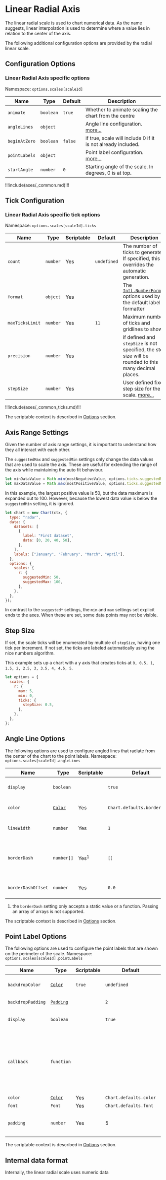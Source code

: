 # Linear Radial Axis

The linear radial scale is used to chart numerical data. As the name suggests, linear interpolation is used to determine where a value lies in relation to the center of the axis.

The following additional configuration options are provided by the radial linear scale.

## Configuration Options

### Linear Radial Axis specific options

Namespace: `options.scales[scaleId]`

| Name          | Type      | Default | Description                                                  |
| ------------- | --------- | ------- | ------------------------------------------------------------ |
| `animate`     | `boolean` | `true`  | Whether to animate scaling the chart from the centre         |
| `angleLines`  | `object`  |         | Angle line configuration. [more...](#angle-line-options)     |
| `beginAtZero` | `boolean` | `false` | if true, scale will include 0 if it is not already included. |
| `pointLabels` | `object`  |         | Point label configuration. [more...](#point-label-options)   |
| `startAngle`  | `number`  | `0`     | Starting angle of the scale. In degrees, 0 is at top.        |

!!!include(axes/\_common.md)!!!

## Tick Configuration

### Linear Radial Axis specific tick options

Namespace: `options.scales[scaleId].ticks`

| Name            | Type     | Scriptable | Default     | Description                                                                                                                                                               |
| --------------- | -------- | ---------- | ----------- | ------------------------------------------------------------------------------------------------------------------------------------------------------------------------- |
| `count`         | `number` | Yes        | `undefined` | The number of ticks to generate. If specified, this overrides the automatic generation.                                                                                   |
| `format`        | `object` | Yes        |             | The [`Intl.NumberFormat`](https://developer.mozilla.org/en-US/docs/Web/JavaScript/Reference/Global_Objects/Intl/NumberFormat) options used by the default label formatter |
| `maxTicksLimit` | `number` | Yes        | `11`        | Maximum number of ticks and gridlines to show.                                                                                                                            |
| `precision`     | `number` | Yes        |             | if defined and `stepSize` is not specified, the step size will be rounded to this many decimal places.                                                                    |
| `stepSize`      | `number` | Yes        |             | User defined fixed step size for the scale. [more...](#step-size)                                                                                                         |

!!!include(axes/\_common_ticks.md)!!!

The scriptable context is described in [Options](../../general/options.md#tick) section.

## Axis Range Settings

Given the number of axis range settings, it is important to understand how they all interact with each other.

The `suggestedMax` and `suggestedMin` settings only change the data values that are used to scale the axis. These are useful for extending the range of the axis while maintaining the auto fit behaviour.

```javascript
let minDataValue = Math.min(mostNegativeValue, options.ticks.suggestedMin);
let maxDataValue = Math.max(mostPositiveValue, options.ticks.suggestedMax);
```

In this example, the largest positive value is 50, but the data maximum is expanded out to 100. However, because the lowest data value is below the `suggestedMin` setting, it is ignored.

```javascript
let chart = new Chart(ctx, {
  type: "radar",
  data: {
    datasets: [
      {
        label: "First dataset",
        data: [0, 20, 40, 50],
      },
    ],
    labels: ["January", "February", "March", "April"],
  },
  options: {
    scales: {
      r: {
        suggestedMin: 50,
        suggestedMax: 100,
      },
    },
  },
});
```

In contrast to the `suggested*` settings, the `min` and `max` settings set explicit ends to the axes. When these are set, some data points may not be visible.

## Step Size

If set, the scale ticks will be enumerated by multiple of `stepSize`, having one tick per increment. If not set, the ticks are labeled automatically using the nice numbers algorithm.

This example sets up a chart with a y axis that creates ticks at `0, 0.5, 1, 1.5, 2, 2.5, 3, 3.5, 4, 4.5, 5`.

```javascript
let options = {
  scales: {
    r: {
      max: 5,
      min: 0,
      ticks: {
        stepSize: 0.5,
      },
    },
  },
};
```

## Angle Line Options

The following options are used to configure angled lines that radiate from the center of the chart to the point labels.
Namespace: `options.scales[scaleId].angleLines`

| Name               | Type                               | Scriptable      | Default                      | Description                                                                                                                                     |
| ------------------ | ---------------------------------- | --------------- | ---------------------------- | ----------------------------------------------------------------------------------------------------------------------------------------------- |
| `display`          | `boolean`                          |                 | `true`                       | if true, angle lines are shown.                                                                                                                 |
| `color`            | [`Color`](../../general/colors.md) | Yes             | `Chart.defaults.borderColor` | Color of angled lines.                                                                                                                          |
| `lineWidth`        | `number`                           | Yes             | `1`                          | Width of angled lines.                                                                                                                          |
| `borderDash`       | `number[]`                         | Yes<sup>1</sup> | `[]`                         | Length and spacing of dashes on angled lines. See [MDN](https://developer.mozilla.org/en-US/docs/Web/API/CanvasRenderingContext2D/setLineDash). |
| `borderDashOffset` | `number`                           | Yes             | `0.0`                        | Offset for line dashes. See [MDN](https://developer.mozilla.org/en-US/docs/Web/API/CanvasRenderingContext2D/lineDashOffset).                    |

1. the `borderDash` setting only accepts a static value or a function. Passing an array of arrays is not supported.

The scriptable context is described in [Options](../../general/options.md#scale) section.

## Point Label Options

The following options are used to configure the point labels that are shown on the perimeter of the scale.
Namespace: `options.scales[scaleId].pointLabels`

| Name              | Type                                  | Scriptable | Default                | Description                                                                                                               |
| ----------------- | ------------------------------------- | ---------- | ---------------------- | ------------------------------------------------------------------------------------------------------------------------- |
| `backdropColor`   | [`Color`](../../general/colors.md)    | `true`     | `undefined`            | Background color of the point label.                                                                                      |
| `backdropPadding` | [`Padding`](../../general/padding.md) |            | `2`                    | Padding of label backdrop.                                                                                                |
| `display`         | `boolean`                             |            | `true`                 | if true, point labels are shown.                                                                                          |
| `callback`        | `function`                            |            |                        | Callback function to transform data labels to point labels. The default implementation simply returns the current string. |
| `color`           | [`Color`](../../general/colors.md)    | Yes        | `Chart.defaults.color` | Color of label.                                                                                                           |
| `font`            | `Font`                                | Yes        | `Chart.defaults.font`  | See [Fonts](../../general/fonts.md)                                                                                       |
| `padding`         | `number`                              | Yes        | 5                      | Padding between chart and point labels.                                                                                   |

The scriptable context is described in [Options](../../general/options.md#scale) section.

## Internal data format

Internally, the linear radial scale uses numeric data
